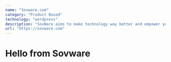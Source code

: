 ```yaml
---
name: "Sovware.com"
category: "Product Based"
technology: "wordpress"
description: "SovWare aims to make technology way better and empower your business by providing top-notch products and services so that you can stand out of the box."
url: "https://sovware.com"
---
```

# Hello from Sovware
